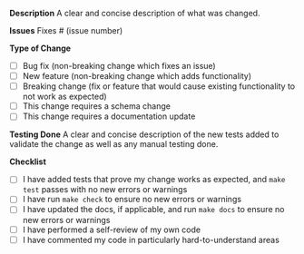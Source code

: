 **Description**
A clear and concise description of what was changed.

**Issues**
Fixes # (issue number)

**Type of Change**
- [ ] Bug fix (non-breaking change which fixes an issue)
- [ ] New feature (non-breaking change which adds functionality)
- [ ] Breaking change (fix or feature that would cause existing functionality to not work as expected)
- [ ] This change requires a schema change
- [ ] This change requires a documentation update

**Testing Done**
A clear and concise description of the new tests added to validate the change as well as any manual testing done.

**Checklist**
- [ ] I have added tests that prove my change works as expected, and `make test` passes with no new errors or warnings
- [ ] I have run `make check` to ensure no new errors or warnings
- [ ] I have updated the docs, if applicable, and run `make docs` to ensure no new errors or warnings
- [ ] I have performed a self-review of my own code
- [ ] I have commented my code in particularly hard-to-understand areas
